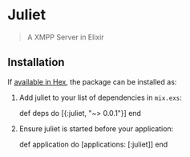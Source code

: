 # Juliet

> A XMPP Server in Elixir

## Installation

If [available in Hex](https://hex.pm/docs/publish), the package can be installed as:

  1. Add juliet to your list of dependencies in `mix.exs`:

        def deps do
          [{:juliet, "~> 0.0.1"}]
        end

  2. Ensure juliet is started before your application:

        def application do
          [applications: [:juliet]]
        end
